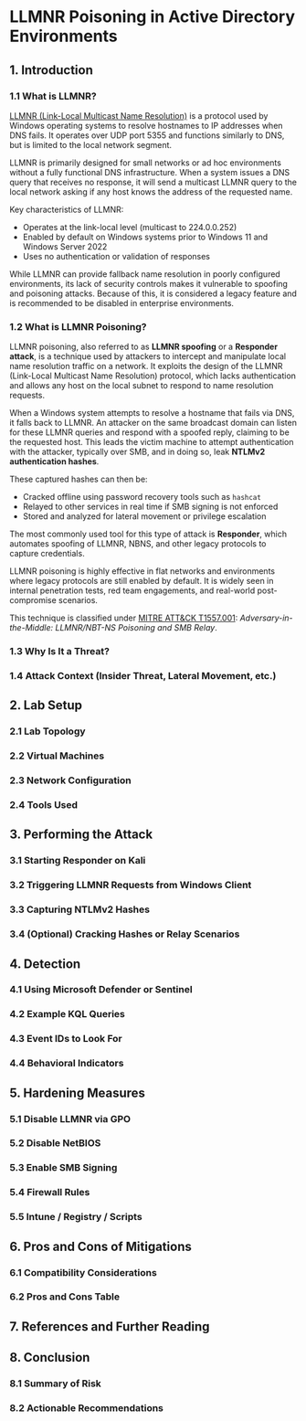 # LLMNR Poisoning in Active Directory Environments

## 1.  Introduction
### 1.1 What is LLMNR?
[LLMNR (Link-Local Multicast Name Resolution)](https://www.rfc-editor.org/rfc/rfc4795) is a protocol used by Windows operating systems to resolve hostnames to IP addresses when DNS fails. It operates over UDP port 5355 and functions similarly to DNS, but is limited to the local network segment.

LLMNR is primarily designed for small networks or ad hoc environments without a fully functional DNS infrastructure. When a system issues a DNS query that receives no response, it will send a multicast LLMNR query to the local network asking if any host knows the address of the requested name.

Key characteristics of LLMNR:

- Operates at the link-local level (multicast to 224.0.0.252)
- Enabled by default on Windows systems prior to Windows 11 and Windows Server 2022
- Uses no authentication or validation of responses

While LLMNR can provide fallback name resolution in poorly configured environments, its lack of security controls makes it vulnerable to spoofing and poisoning attacks. Because of this, it is considered a legacy feature and is recommended to be disabled in enterprise environments.

### 1.2 What is LLMNR Poisoning?

LLMNR poisoning, also referred to as **LLMNR spoofing** or a **Responder attack**, is a technique used by attackers to intercept and manipulate local name resolution traffic on a network. It exploits the design of the LLMNR (Link-Local Multicast Name Resolution) protocol, which lacks authentication and allows any host on the local subnet to respond to name resolution requests.

When a Windows system attempts to resolve a hostname that fails via DNS, it falls back to LLMNR. An attacker on the same broadcast domain can listen for these LLMNR queries and respond with a spoofed reply, claiming to be the requested host. This leads the victim machine to attempt authentication with the attacker, typically over SMB, and in doing so, leak **NTLMv2 authentication hashes**.

These captured hashes can then be:
- Cracked offline using password recovery tools such as `hashcat`
- Relayed to other services in real time if SMB signing is not enforced
- Stored and analyzed for lateral movement or privilege escalation

The most commonly used tool for this type of attack is **Responder**, which automates spoofing of LLMNR, NBNS, and other legacy protocols to capture credentials.

LLMNR poisoning is highly effective in flat networks and environments where legacy protocols are still enabled by default. It is widely seen in internal penetration tests, red team engagements, and real-world post-compromise scenarios.

This technique is classified under [MITRE ATT&CK T1557.001](https://attack.mitre.org/techniques/T1557/001/): *Adversary-in-the-Middle: LLMNR/NBT-NS Poisoning and SMB Relay*.

### 1.3 Why Is It a Threat?
### 1.4 Attack Context (Insider Threat, Lateral Movement, etc.)

## 2.  Lab Setup
### 2.1 Lab Topology
### 2.2 Virtual Machines
### 2.3 Network Configuration
### 2.4 Tools Used

## 3.  Performing the Attack
### 3.1 Starting Responder on Kali
### 3.2 Triggering LLMNR Requests from Windows Client
### 3.3 Capturing NTLMv2 Hashes
### 3.4 (Optional) Cracking Hashes or Relay Scenarios

## 4.  Detection
### 4.1 Using Microsoft Defender or Sentinel
### 4.2 Example KQL Queries
### 4.3 Event IDs to Look For
### 4.4 Behavioral Indicators

## 5.  Hardening Measures
### 5.1 Disable LLMNR via GPO
### 5.2 Disable NetBIOS
### 5.3 Enable SMB Signing
### 5.4 Firewall Rules
### 5.5 Intune / Registry / Scripts

## 6.  Pros and Cons of Mitigations
### 6.1 Compatibility Considerations
### 6.2 Pros and Cons Table

## 7.  References and Further Reading

## 8.  Conclusion
### 8.1 Summary of Risk
### 8.2 Actionable Recommendations

